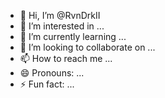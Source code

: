 - 👋 Hi, I’m @RvnDrkII
- 👀 I’m interested in ...
- 🌱 I’m currently learning ...
- 💞️ I’m looking to collaborate on ...
- 📫 How to reach me ...
- 😄 Pronouns: ...
- ⚡ Fun fact: ...

<!---
RvnDrkII/RvnDrkII is a ✨ special ✨ repository because its `README.md` (this file) appears on your GitHub profile.
You can click the Preview link to take a look at your changes.
--->
